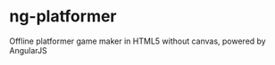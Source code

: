 ng-platformer
=============

Offline platformer game maker in HTML5 without canvas, powered by AngularJS
